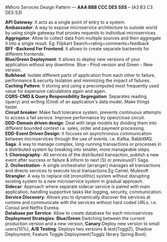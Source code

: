 #Micro Services Design Pattern — **AAA BBB CCC DES SSS** – (A3 B3 C3 DES S3)

**API Gateway**: It acts as a single point of entry to a system.<br />
**Ambassador**: A way to expose microservice architecture to outside world by using single gateway that proxies requests to individual microservices.<br />
**Aggregator**: Allow to collect data from multiple sources and then aggregate it into a single result. Eg: Flipkart Search=rating+comments+feedback<br />
**BFF -Backend For Frontend**: It allows to create separate backends for different frontends.<br />
**Blue/Green Deployment**: It allows to deploy new versions of your application without any downtime. Blue - Prod version and Green - New version.<br />
**Bulkhead**: Isolate different parts of application from each other to failure, performance & security Isolation and minimizing the impact of failures.<br />
**Caching Pattern**: It storing and using a precomputed most frequently used value for expensive calculations again and again.<br />
**CQRS-CMD & Query Responsibility Segregation**: Separates reading (query) and writing (Cmd) of an application's data model. Make things faster.<br />
**Circuit breaker**: Make fault tolerance system, prevents continuous attempts to access a fail service. Improve performance by open/close circuit.<br />
**DDD-Domain driven design**: Deal with large models by dividing them into different bounded context i.e. sales, order and payment processing.<br />
**EDD-Event Driven Design**: It focuses on asynchronous communication between microservices through the use of events. i.e. Kafka, RabbitMQ.<br />
**Saga**: A way to manage complex, long-running transactions or processes in a distributed system by breaking into smaller, more manageable steps.<br />
**1. Choreography**- All services of the distributed transaction, publish a new event after success or failure & inform to next (S) or previous(F) Saga.<br />
**2. Orchestration**- A single orchestrator (arranger) manages all transactions and directs services to execute local transactions.Eg Camel, Mulesoft<br />
**Strangler**: A way to replace old (monolithic) system without disrupting existing system to a new microservice system in gradual approach. <br />
**Sidecar**: Approach where separate sidecar service is paired with main application, handling supportive tasks like logging, security, communication.<br />
**Service Discovery**: Allows you to dynamically discover the services at runtime and communicate with the services without hard coded URLs. i.e. Consul and Netflix Eureka.<br />
**Database per Service**: Allow to create database for each microservices <br />
**Deployment Strategies**: **Blue/Green**:Switching between the current production version and a new version, **Canary**:Deploy new version to small users(10%), **A/B Testing**: Deploys two versions & test(TogglZ), Shadow Deployment, Feature Toggle Deployment(Togglz library Spring Boot).
